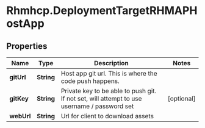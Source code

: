 # Rhmhcp.DeploymentTargetRHMAPHostApp

## Properties
Name | Type | Description | Notes
------------ | ------------- | ------------- | -------------
**gitUrl** | **String** | Host app git url. This is where the code push happens. | 
**gitKey** | **String** | Private key to be able to push git. If not set, will attempt to use username / password set | [optional] 
**webUrl** | **String** | Url for client to download assets | 


